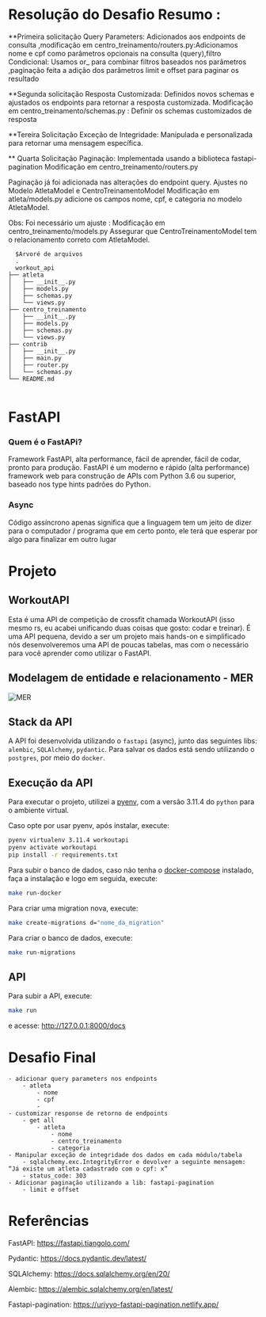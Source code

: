 
#  Resolução do Desafio Resumo :

**Primeira solicitação Query Parameters: Adicionados aos endpoints de consulta ,modificação em centro_treinamento/routers.py:Adicionamos nome e cpf como parâmetros opcionais na consulta (query),filtro Condicional: Usamos or_ para combinar filtros baseados nos parâmetros ,paginação  feita a adição dos parâmetros limit e offset para paginar os resultado

**Segunda solicitação Resposta Customizada: Definidos novos schemas e ajustados os endpoints para retornar a resposta customizada.
Modificação em centro_treinamento/schemas.py : Definir os schemas customizados de resposta

**Tereira Solicitação Exceção de Integridade: Manipulada e personalizada para retornar uma mensagem específica.

** Quarta Solicitação Paginação: Implementada usando a biblioteca fastapi-pagination
Modificação em centro_treinamento/routers.py

Paginação já foi adicionada nas alterações do endpoint query.
Ajustes no Modelo AtletaModel e CentroTreinamentoModel
Modificação em atleta/models.py adicione os campos nome, cpf, e categoria no modelo AtletaModel.

Obs: Foi necessário um ajuste : Modificação em centro_treinamento/models.py 
Assegurar que CentroTreinamentoModel tem o relacionamento correto com AtletaModel.

```shell
  $Arvoré de arquivos 
  .
  workout_api
├── atleta
│   ├── __init__.py
│   ├── models.py
│   ├── schemas.py
│   └── views.py
├── centro_treinamento
│   ├── __init__.py
│   ├── models.py
│   ├── schemas.py
│   └── views.py
├── contrib
│   ├── __init__.py
│   ├── main.py
│   ├── router.py
│   └── schemas.py
└── README.md


```
# FastAPI
### Quem é o FastAPi?
Framework FastAPI, alta performance, fácil de aprender, fácil de codar, pronto para produção.
FastAPI é um moderno e rápido (alta performance) framework web para construção de APIs com Python 3.6 ou superior, baseado nos type hints padrões do Python.

### Async
Código assíncrono apenas significa que a linguagem tem um jeito de dizer para o computador / programa que em certo ponto, ele terá que esperar por algo para finalizar em outro lugar

# Projeto
## WorkoutAPI

Esta é uma API de competição de crossfit chamada WorkoutAPI (isso mesmo rs, eu acabei unificando duas coisas que gosto: codar e treinar). É uma API pequena, devido a ser um projeto mais hands-on e simplificado nós desenvolveremos uma API de poucas tabelas, mas com o necessário para você aprender como utilizar o FastAPI.

## Modelagem de entidade e relacionamento - MER
![MER](/mer.jpg "Modelagem de entidade e relacionamento")

## Stack da API

A API foi desenvolvida utilizando o `fastapi` (async), junto das seguintes libs: `alembic`, `SQLAlchemy`, `pydantic`. Para salvar os dados está sendo utilizando o `postgres`, por meio do `docker`.

## Execução da API

Para executar o projeto, utilizei a [pyenv](https://github.com/pyenv/pyenv), com a versão 3.11.4 do `python` para o ambiente virtual.

Caso opte por usar pyenv, após instalar, execute:

```bash
pyenv virtualenv 3.11.4 workoutapi
pyenv activate workoutapi
pip install -r requirements.txt
```
Para subir o banco de dados, caso não tenha o [docker-compose](https://docs.docker.com/compose/install/linux/) instalado, faça a instalação e logo em seguida, execute:

```bash
make run-docker
```
Para criar uma migration nova, execute:

```bash
make create-migrations d="nome_da_migration"
```

Para criar o banco de dados, execute:

```bash
make run-migrations
```

## API

Para subir a API, execute:
```bash
make run
```
e acesse: http://127.0.0.1:8000/docs


   


# Desafio Final
    - adicionar query parameters nos endpoints
        - atleta
            - nome
            - cpf
            - 
    - customizar response de retorno de endpoints
        - get all
            - atleta
                - nome
                - centro_treinamento
                - categoria
    - Manipular exceção de integridade dos dados em cada módulo/tabela
        - sqlalchemy.exc.IntegrityError e devolver a seguinte mensagem: “Já existe um atleta cadastrado com o cpf: x”
        - status_code: 303
    - Adicionar paginação utilizando a lib: fastapi-pagination
        - limit e offset
# Referências

FastAPI: https://fastapi.tiangolo.com/

Pydantic: https://docs.pydantic.dev/latest/

SQLAlchemy: https://docs.sqlalchemy.org/en/20/

Alembic: https://alembic.sqlalchemy.org/en/latest/

Fastapi-pagination: https://uriyyo-fastapi-pagination.netlify.app/
